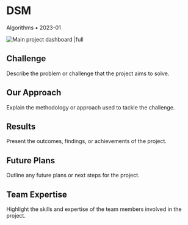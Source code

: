 # DSM

Algorithms • 2023-01

![Main project dashboard |full](/example_images/post-dsm.png)

## Challenge

Describe the problem or challenge that the project aims to solve.

## Our Approach

Explain the methodology or approach used to tackle the challenge.

## Results

Present the outcomes, findings, or achievements of the project.

## Future Plans

Outline any future plans or next steps for the project.

## Team Expertise

Highlight the skills and expertise of the team members involved in the project.
